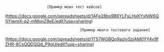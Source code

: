 ﻿                       [Пример моих тест кейсов]
(https://docs.google.com/spreadsheets/d/1AFe28bs9B6YLFsLHxKYxNW6Q1jYjwmX-q2-mMonZ8eE/edit?usp=sharing)



                                      [Пример моего тестового задания]
(https://docs.google.com/spreadsheets/d/1T57WGBQo9azIvSziAM0YY4v9fZHR-8CsQQDQQd_P9qU/edit?usp=sharing)